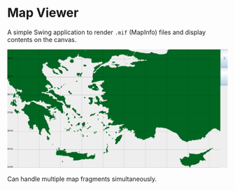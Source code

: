# Map Viewer

A simple Swing application to render `.mif` (MapInfo) files and display contents on the canvas.

![demo](./assets/aegean-and-crete-seas.png)

Can handle multiple map fragments simultaneously.
